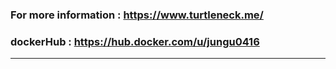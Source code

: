 <!-- ### Each project has its own description on README.md
----------------------- -->
### For more information : https://www.turtleneck.me/
### dockerHub : https://hub.docker.com/u/jungu0416
-----------------------
